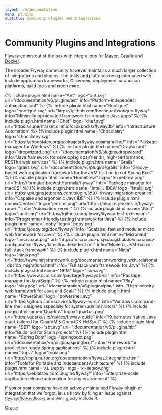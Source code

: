```yaml
---
layout: v6/documentation
menu: plugins
subtitle: Community Plugins and Integrations
---
```

# Community Plugins and Integrations

Flyway comes out of the box with integrations for [Maven](/documentation/v6/maven), [Gradle](/documentation/v6/gradle)
and [Docker](/documentation/v6/commandline).

The broader Flyway community however maintains a much larger collection of integrations and plugins. The tools and
platforms being integrated with include application frameworks, CI servers, deployment automation platforms, build tools
and much more.

<div class="row">
    {% include plugin.html name="Ant" logo="ant.svg" url="/documentation/v6/plugins/ant" info="Platform-independent automation tool" %}
    {% include plugin.html name="Bootique" logo="bootique.svg" url="https://github.com/bootique/bootique-flyway" info="Minimally opinionated framework for runnable Java apps" %}
    {% include plugin.html name="Chef" logo="chef.svg" url="https://supermarket.chef.io/cookbooks/flywaydb" info="Infrastructure Automation" %}
    {% include plugin.html name="Chocolatey" logo="chocolatey.svg" url="https://chocolatey.org/packages/flyway.commandline/" info="Package manager for Windows" %}
    {% include plugin.html name="Dropwizard" logo="dropwizard.png" url="/documentation/v6/plugins/dropwizard" info="Java framework for developing ops-friendly, high-performance, RESTful web services" %}
    {% include plugin.html name="Grails" logo="grails.svg" url="/documentation/v6/plugins/grails" info="Groovy-based web application framework for the JVM built on top of Spring Boot" %}
    {% include plugin.html name="Homebrew" logo="homebrew.png" url="http://formulae.brew.sh/formula/flyway" info="Package manager for macOS" %}
    {% include plugin.html name="IntelliJ IDEA" logo="intellij.svg" url="https://plugins.jetbrains.com/plugin/8597-flyway-migration-creation" info="Capable and ergonomic Java IDE" %}
    {% include plugin.html name="Jenkins" logo="jenkins.png" url="https://plugins.jenkins.io/flyway-runner" info="Automation server" %}
    {% include plugin.html name="JUnit" logo="junit.png" url="https://github.com/flyway/flyway-test-extensions" info="Programmer-friendly testing framework for Java" %}
    {% include plugin.html name="Jooby" logo="jooby.png" url="https://jooby.org/doc/flyway/" info="Scalable, fast and modular micro web framework for Java" %}
    {% include plugin.html name="Micronaut" logo="micronaut.png" url="https://micronaut-projects.github.io/micronaut-configuration-flyway/latest/guide/index.html" info="Modern, JVM-based, full-stack framework" %}
    {% include plugin.html name="Ninja" logo="ninja.png" url="http://www.ninjaframework.org/documentation/working_with_relational_dbs/db_migrations.html" info="Full stack web framework for Java" %}
    {% include plugin.html name="NPM" logo="npm.svg" url="https://www.npmjs.com/package/flywaydb-cli" info="Package manager for JavaScript" %}
    {% include plugin.html name="Play" logo="play.png" url="/documentation/v6/plugins/play" info="High velocity web framework for Java and Scala" %}
    {% include plugin.html name="PowerShell" logo="powershell.svg" url="https://github.com/cdavid15/flyway-ps-cli" info="Windows command-line shell designed especially for system administrators" %}
    {% include plugin.html name="Quarkus" logo="quarkus.png" url="https://quarkus.io/guides/flyway-guide" info="Kubernetes Native Java stack tailored for GraalVM & OpenJDK HotSpot" %}
    {% include plugin.html name="SBT" logo="sbt.svg" url="/documentation/v6/plugins/sbt" info="Build tool for Scala projects" %}
    {% include plugin.html name="Spring Boot" logo="springboot.png" url="/documentation/v6/plugins/springboot" info="Framework for production-ready Spring applications" %}
    {% include plugin.html name="Topia" logo="topia.png" url="http://topia.nuiton.org/documentation/flyway_integration.html" info="Tools for Portable and Independent Architecture" %}
    {% include plugin.html name="XL Deploy" logo="xl-deploy.png" url="https://xebialabs.com/plugins/flyway/" info="Enterprise-scale application release automation for any environment" %}
</div>

If you or your company have an actively maintained Flyway plugin or integration that we forgot, let us know by filing an issue against
[flyway/flywaydb.org](https://github.com/flyway/flywaydb.org) and we'll gladly include it.

<p class="next-steps">
    <a class="btn btn-primary" href="/documentation/v6/database/oracle">Oracle <i class="fa fa-arrow-right"></i></a>
</p>